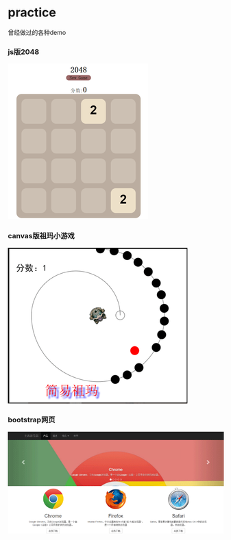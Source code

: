 # practice
曾经做过的各种demo

### js版2048
![js版2048](https://raw.githubusercontent.com/JQSC/practice/master/img/2048.png)

### canvas版祖玛小游戏
![canvas版祖玛小游戏](https://raw.githubusercontent.com/JQSC/practice/master/img/canvas.png)

### bootstrap网页
![bootstrap网页](https://raw.githubusercontent.com/JQSC/practice/master/img/browser.png)

